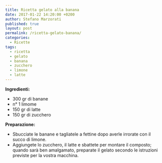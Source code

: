 ```yaml
---
title: Ricetta gelato alla banana
date: 2017-01-22 14:20:00 +0200
author: Stefano Marzorati
published: true
layout: post
permalink: /ricetta-gelato-banana/
categories:
  - Ricette
tags:
  - ricetta
  - gelato
  - banana
  - zucchero
  - limone
  - latte
---
```

**Ingredienti:**   

  - 300 gr di banane
  - n° 1 limome
  - 150 gr di latte
  - 150 gr di zucchero
  
**Preparazione:**   
  
* Sbucciate le banane e tagliatele a fettine dopo averle irrorate con il succo di limone.   
* Aggiungete lo zucchero, il latte e sbattete per montare il composto; quando sarà ben amalgamato, preparate il gelato secondo le istruzioni previste per la vostra macchina.   